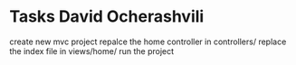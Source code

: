 # Tasks David Ocherashvili

create new mvc project
repalce the home controller in controllers/
replace the index file in views/home/
run the project
